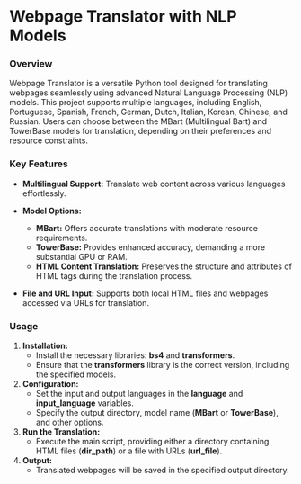 # Webpage Translator with NLP Models

### Overview
Webpage Translator is a versatile Python tool designed for translating webpages seamlessly using advanced Natural Language Processing (NLP) models. This project supports multiple languages, including English, Portuguese, Spanish, French, German, Dutch, Italian, Korean, Chinese, and Russian. Users can choose between the MBart (Multilingual Bart) and TowerBase models for translation, depending on their preferences and resource constraints.

### Key Features
- **Multilingual Support:** Translate web content across various languages effortlessly.

- **Model Options:**
  - **MBart:** Offers accurate translations with moderate resource requirements.
  - **TowerBase:** Provides enhanced accuracy, demanding a more substantial GPU or RAM.
  - **HTML Content Translation:** Preserves the structure and attributes of HTML tags during the translation process.

- **File and URL Input:** Supports both local HTML files and webpages accessed via URLs for translation.

### Usage
1. **Installation:**
    - Install the necessary libraries: **bs4** and **transformers**.
    - Ensure that the **transformers** library is the correct version, including the specified models.
2. **Configuration:**
    - Set the input and output languages in the **language** and **input_language** variables.
    - Specify the output directory, model name (**MBart** or **TowerBase**), and other options.
3. **Run the Translation:**
    - Execute the main script, providing either a directory containing HTML files (**dir_path**) or a file with URLs (**url_file**).
4. **Output:**
    - Translated webpages will be saved in the specified output directory.
